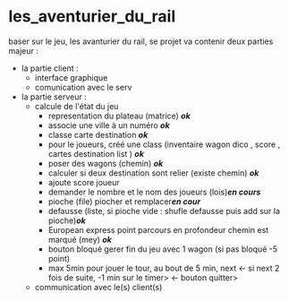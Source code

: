 # les_aventurier_du_rail

baser sur le jeu, les avanturier du rail, se projet va contenir deux parties majeur : 
 - la partie client :
     - interface graphique
     - comunication avec le serv
 - la partie serveur : 
     - calcule de l'état du jeu
        - representation du plateau (matrice) ***ok***
        - associe une ville à un numéro ***ok***
        - classe carte destination ***ok***
        - pour le joueurs, créé une class (inventaire wagon dico , score , cartes destination list ) ***ok***
        - poser des wagons (chemin) ***ok***
        - calculer si deux destination sont relier (existe chemin)  ***ok***
        - ajoute score joueur
        - demander le nombre et le nom des joueurs (lois)***en cours***
        - pioche (file) piocher et remplacer***en cour***
        - defausse (liste, si pioche vide : shufle defausse puis add sur la pioche)***ok***
        - European express point parcours en profondeur chemin est marqué (mey) ***ok***
        - bouton bloqué gerer fin du jeu avec 1 wagon (si pas bloqué -5 point)
        - max 5min pour jouer le tour, au bout de 5 min, next
       <- si next 2 fois de suite, -1 min sur le timer>
       <- bouton quitter> 
     - communication avec le(s) client(s)

 
